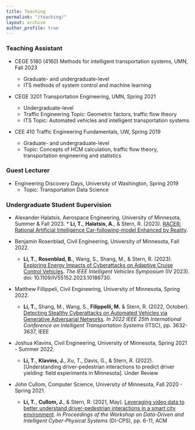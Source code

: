 ```yaml
---
title: Teaching
permalink: "/teaching/"
layout: archive
author_profile: true
---
```


<!--
{% include base_path %}
{% for post in site.teaching reversed %}
  {% include archive-single.html %}
{% endfor %}
-->

### Teaching Assistant

<!-- * <a href="https://zhiyongcui.com/CEE412_CET522/"><i class='fa fa-book'></i> CEE 412 / CET 512: Transportation Data Management and Visualization </a> -->
* CEGE 5180 (4160) Methods for intelligent transportation systems, UMN, Fall 2023 
	* Graduate- and undergraduate-level
	* ITS methods of system control and machine learning
* CEGE 3201 Transportation Engineering, UMN, Spring 2021 
	* Undergraduate-level
	* Traffic Engineering Topic: Geometric factors, traffic flow theory
	* ITS Topic: Automated vehicles and intelligent transportation systems

* CEE 410 Traffic Engineering Fundamentals, UW, Spring 2019 
	* Graduate- and undergraduate-level
	* Topic: Concepts of HCM calculation, traffic flow theory, transportation engineering and statistics


### Guest Lecturer

* Engineering Discovery Days, University of Washington, Spring 2019
	* Topic: Transportation Data Science

### Undergraduate Student Supervision
* Alexander Halatsis, Aerospace Engineering, University of Minnesota, Summer & Fall 2023.
       * **Li, T.**, **Halatsis, A.**, & Stern, R. (2023). [RACER: Rational Artificial Intelligence Car-following-model Enhanced by Reality]([https://arxiv.org/abs/2310.17091](https://arxiv.org/abs/2312.07003)).

* Benjamin Rosenblad, Civil Engineering, University of Minnesota, Fall 2022.
	* **Li, T.**, **Rosenblad, B.**, Wang, S., Shang, M., & Stern, R. (2023). [Exploring Energy Impacts of Cyberattacks on Adaptive Cruise Control Vehicles](https://www.researchgate.net/publication/371472640_Exploring_Energy_Impacts_of_Cyberattacks_on_Adaptive_Cruise_Control_Vehicles). *The IEEE Intelligent Vehicles Symposium* (IV 2023). doi: 10.1109/IV55152.2023.10186730.
   
* Matthew Fillippeli, Civil Engineering, University of Minnesota, Spring 2022.
	* **Li, T.**, Shang, M., Wang, S., **Filippelli, M.**  & Stern, R. (2022, October). [Detecting Stealthy Cyberattacks on Automated Vehicles via Generative Adversarial Networks](https://ieeexplore.ieee.org/abstract/document/9922128). *In 2022 IEEE 25th International Conference on Intelligent Transportation Systems* (ITSC), pp. 3632-3637, IEEE

* Joshua Klavins, Civil Engineering, University of Minnesota, Spring 2021 - Summer 2022.
	* **Li, T.**, **Klavins, J.**, Xu, T., Davis, G., & Stern, R. (2022). [Understanding driver-pedestrian interactions to predict driver yielding: field experiments in Minnesota]. Under Review

* John Cullom, Computer Science, University of Minnesota, Fall 2020 - Spring 2021.
	* **Li, T.**, **Cullom, J.**, & Stern, R. (2021, May). [Leveraging video data to better understand driver-pedestrian interactions in a smart city environment](https://dl.acm.org/doi/abs/10.1145/3459609.3460524). *In Proceedings of the Workshop on Data-Driven and Intelligent Cyber-Physical Systems* (DI-CPS), pp. 6-11, ACM
	


<br/>
<script type='text/javascript' id='clustrmaps' src='//cdn.clustrmaps.com/map_v2.js?cl=ffffff&w=a&t=tt&d=mOLq8ml6_8GeJFfRaOGlKt1qOHfyBzpQU0YGiQEZeOA'></script>

  
